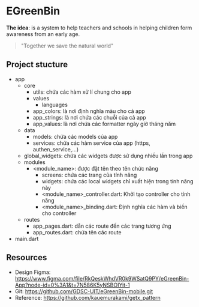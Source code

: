 # EGreenBin
 **The idea**: is a system to help teachers and schools in helping children form awareness from an early age.
>"Together we save the natural world"
## Project stucture

- app
    - core
        - utils: chứa các hàm xử lí chung cho app
        - values
            - languages
        - app_colors: là nơi định nghĩa màu cho cả app
        - app_strings: là nơi chứa các chuỗi của cả app
        - app_values: là nơi chứa các formatter ngày giờ tháng năm
    - data
        - models: chứa các models của app
        - services: chứa các hàm service của app (https, authen_service,...)
    - global_widgets: chứa các widgets được sử dụng nhiều lần trong app
    - modules
        - <module_name>: được đặt tên theo tên chức năng
            - screens: chứa các trang của tính năng
            - widgets: chứa các local widgets chỉ xuất hiện trong tính năng này
            - <module_name>_controller.dart: Khởi tạo controller cho tính năng
            - <module_name>_binding.dart: Định nghĩa các hàm và biến cho controller
    - routes
        - app_pages.dart: dẫn các route đến các trang tương ứng
        - app_routes.dart: chứa tên các route
- main.dart

## Resources
- Design Figma: https://www.figma.com/file/RkQeskWhdVR0k9WSatQ9PY/eGreenBin-App?node-id=0%3A1&t=7N586K5yNSBOIYit-1
- Git: https://github.com/GDSC-UIT/eGreenBin-mobile.git
- Reference: https://github.com/kauemurakami/getx_pattern
